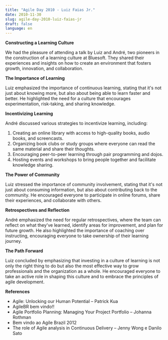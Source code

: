 ```yaml
---
title: "Agile Day 2010 - Luiz Faias Jr."
date: 2010-11-30
slug: agile-day-2010-luiz-faias-jr
draft: false
language: en
---
```


**Constructing a Learning Culture**

We had the pleasure of attending a talk by Luiz and André, two pioneers in the construction of a learning culture at Bluesoft. They shared their experiences and insights on how to create an environment that fosters growth, innovation, and collaboration.

**The Importance of Learning**

Luiz emphasized the importance of continuous learning, stating that it's not just about knowing more, but also about being able to learn faster and better. He highlighted the need for a culture that encourages experimentation, risk-taking, and sharing knowledge.

**Incentivizing Learning**

André discussed various strategies to incentivize learning, including:

1. Creating an online library with access to high-quality books, audio books, and screencasts.
2. Organizing book clubs or study groups where everyone can read the same material and share their thoughts.
3. Encouraging peer-to-peer learning through pair programming and dojos.
4. Hosting events and workshops to bring people together and facilitate knowledge sharing.

**The Power of Community**

Luiz stressed the importance of community involvement, stating that it's not just about consuming information, but also about contributing back to the community. He encouraged everyone to participate in online forums, share their experiences, and collaborate with others.

**Retrospectives and Reflection**

André emphasized the need for regular retrospectives, where the team can reflect on what they've learned, identify areas for improvement, and plan for future growth. He also highlighted the importance of coaching over instructing, encouraging everyone to take ownership of their learning journey.

**The Path Forward**

Luiz concluded by emphasizing that investing in a culture of learning is not only the right thing to do but also the most effective way to grow professionals and the organization as a whole. He encouraged everyone to take an active role in shaping this culture and to embrace the principles of agile development.

**References**

* Agile: Unlocking our Human Potential – Patrick Kua
* AgileBR bem vindo!!
* Agile Portfolio Planning: Managing Your Project Portfolio – Johanna Rothman
* Bem vindo ao Agile Brazil 2012
* The role of Agile analysis in Continuous Delivery – Jenny Wong e Danilo Sato